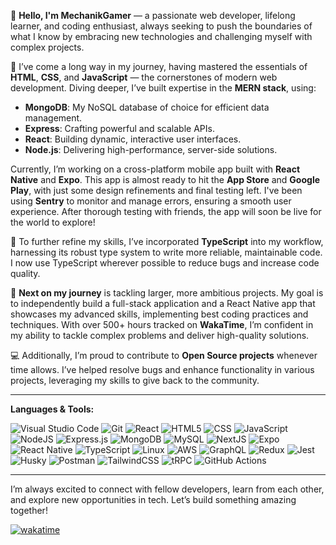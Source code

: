 👋 **Hello, I'm MechanikGamer** — a passionate web developer, lifelong learner, and coding enthusiast, always seeking to push the boundaries of what I know by embracing new technologies and challenging myself with complex projects.

🌱 I’ve come a long way in my journey, having mastered the essentials of **HTML**, **CSS**, and **JavaScript** — the cornerstones of modern web development. Diving deeper, I’ve built expertise in the **MERN stack**, using:

- **MongoDB**: My NoSQL database of choice for efficient data management.
- **Express**: Crafting powerful and scalable APIs.
- **React**: Building dynamic, interactive user interfaces.
- **Node.js**: Delivering high-performance, server-side solutions.

Currently, I’m working on a cross-platform mobile app built with **React Native** and **Expo**. This app is almost ready to hit the **App Store** and **Google Play**, with just some design refinements and final testing left. I've been using **Sentry** to monitor and manage errors, ensuring a smooth user experience. After thorough testing with friends, the app will soon be live for the world to explore!

🔧 To further refine my skills, I’ve incorporated **TypeScript** into my workflow, harnessing its robust type system to write more reliable, maintainable code. I now use TypeScript wherever possible to reduce bugs and increase code quality.

🚀 **Next on my journey** is tackling larger, more ambitious projects. My goal is to independently build a full-stack application and a React Native app that showcases my advanced skills, implementing best coding practices and techniques. With over 500+ hours tracked on **WakaTime**, I’m confident in my ability to tackle complex problems and deliver high-quality solutions.

💻 Additionally, I’m proud to contribute to **Open Source projects** whenever time allows. I’ve helped resolve bugs and enhance functionality in various projects, leveraging my skills to give back to the community.

---

**Languages & Tools:**

![Visual Studio Code](https://img.shields.io/badge/Visual_Studio_Code-007ACC?style=flat-square&logo=visual-studio-code&logoColor=white)
![Git](https://img.shields.io/badge/Git-F05032?style=flat-square&logo=git&logoColor=white)
![React](https://img.shields.io/badge/React-20232A?style=flat-square&logo=react&logoColor=61DAFB)
![HTML5](https://img.shields.io/badge/HTML5-E34F26?style=flat-square&logo=html5&logoColor=white)
![CSS](https://img.shields.io/badge/CSS3-1572B6?style=flat-square&logo=css3&logoColor=white)
![JavaScript](https://img.shields.io/badge/JavaScript-F7DF1E?style=flat-square&logo=javascript&logoColor=black)
![NodeJS](https://img.shields.io/badge/Node.js-43853D?style=flat-square&logo=node.js&logoColor=white)
![Express.js](https://img.shields.io/badge/Express.js-404D59?style=flat-square&logo=express&logoColor=white)
![MongoDB](https://img.shields.io/badge/MongoDB-47A248?style=flat-square&logo=mongodb&logoColor=white)
![MySQL](https://img.shields.io/badge/MySQL-4479A1?style=flat-square&logo=mysql&logoColor=white)
![NextJS](https://img.shields.io/badge/Next_JS-black?style=flat-square&logo=next.js&logoColor=white)
![Expo](https://img.shields.io/badge/Expo-1B1F23?style=flat-square&logo=expo&logoColor=white)
![React Native](https://img.shields.io/badge/React_Native-20232A?style=flat-square&logo=react&logoColor=61DAFB)
![TypeScript](https://img.shields.io/badge/TypeScript-007ACC?style=flat-square&logo=typescript&logoColor=white)
![Linux](https://img.shields.io/badge/Linux-FCC624?style=flat-square&logo=linux&logoColor=black)
![AWS](https://img.shields.io/badge/AWS-232F3E?style=flat-square&logo=amazon-aws&logoColor=white)
![GraphQL](https://img.shields.io/badge/GraphQL-E10098?style=flat-square&logo=graphql&logoColor=white)
![Redux](https://img.shields.io/badge/Redux-764ABC?style=flat-square&logo=redux&logoColor=white)
![Jest](https://img.shields.io/badge/Jest-C21325?style=flat-square&logo=jest&logoColor=white)
![Husky](https://img.shields.io/badge/Husky-000000?style=flat-square&logo=husky&logoColor=white)
![Postman](https://img.shields.io/badge/Postman-FF6C37?style=flat-square&logo=postman&logoColor=white)
![TailwindCSS](https://img.shields.io/badge/Tailwind_CSS-38B2AC?style=flat-square&logo=tailwind-css&logoColor=white)
![tRPC](https://img.shields.io/badge/tRPC-2596be?style=flat-square&logo=trpc&logoColor=white)
![GitHub Actions](https://img.shields.io/badge/GitHub_Actions-2088FF?style=flat-square&logo=github-actions&logoColor=white)

---

I’m always excited to connect with fellow developers, learn from each other, and explore new opportunities in tech. Let’s build something amazing together!

[![wakatime](https://wakatime.com/badge/user/018ba917-106c-4f6c-a1cd-005762e0399a.svg)](https://wakatime.com/@018ba917-106c-4f6c-a1cd-005762e0399a)
